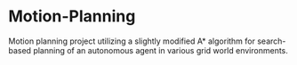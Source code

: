 # Motion-Planning

Motion planning project utilizing a slightly modified A* algorithm for search-based planning of an autonomous agent in various grid world environments.
